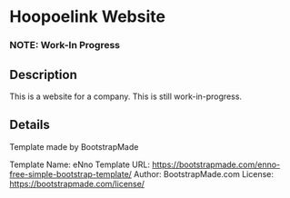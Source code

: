 # Hoopoelink Website

### NOTE: Work-In Progress

## Description

This is a website for a company. This is still work-in-progress.

## Details

Template made by BootstrapMade

Template Name: eNno
Template URL: https://bootstrapmade.com/enno-free-simple-bootstrap-template/
Author: BootstrapMade.com
License: https://bootstrapmade.com/license/